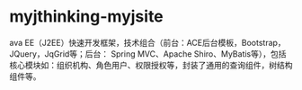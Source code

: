 # myjthinking-myjsite
ava EE（J2EE）快速开发框架，技术组合（前台：ACE后台模板，Bootstrap，JQuery，JqGrid等；后台： Spring MVC、Apache Shiro、MyBatis等），包括核心模块如：组织机构、角色用户、权限授权等，封装了通用的查询组件，树结构组件等。
